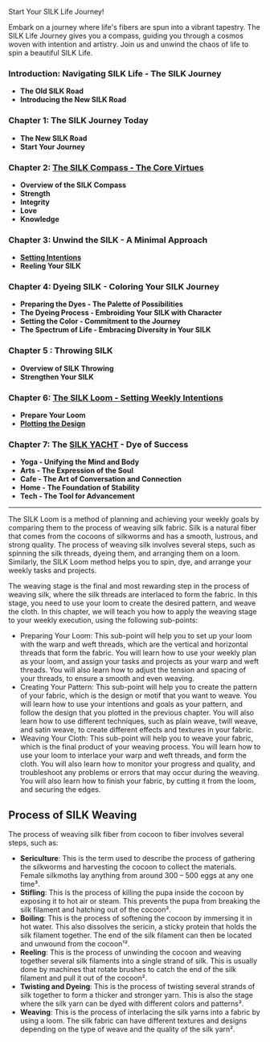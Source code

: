 Start Your SILK Life Journey!

Embark on a journey where life's fibers are spun into a vibrant tapestry. The SILK Life Journey gives you a compass, guiding you through a cosmos woven with intention and artistry. Join us and unwind the chaos of life to spin a beautiful SILK Life.

### Introduction: Navigating SILK Life - The SILK Journey

- **The Old SILK Road**
- **Introducing the New SILK Road**

### Chapter 1: The SILK Journey Today
  
  - **The New SILK Road**
  - **Start Your Journey**

### Chapter 2: [The SILK Compass - The Core Virtues](https://github.com/NoteHive/Silk-Corp-Guide/blob/gh-pages/research/SILK%3A%20The%20Fabric%20of%20Our%20Being.md)

- **Overview of the SILK Compass**
- **Strength**
- **Integrity** 
- **Love**
- **Knowledge**

### Chapter 3: Unwind the SILK - A Minimal Approach
- **[Setting Intentions](https://github.com/NoteHive/Silk-Corp-Guide/blob/gh-pages/research/SILK%20YACHT%3A%20Your%20Vessel%20of%20Transformation.md)**
- **Reeling Your SILK**

### Chapter 4: Dyeing SILK - Coloring Your SILK Journey
- **Preparing the Dyes - The Palette of Possibilities**   
- **The Dyeing Process - Embroiding Your SILK with Character**
- **Setting the Color - Commitment to the Journey** 
- **The Spectrum of Life - Embracing Diversity in Your SILK**

### Chapter 5 : Throwing SILK 
- **Overview of SILK Throwing**
- **Strengthen Your SILK**

### Chapter 6: [The SILK Loom - Setting Weekly Intentions](https://github.com/NoteHive/Silk-Corp-Guide/blob/gh-pages/research/Matrix.md)
- **Prepare Your Loom**
- **[Plotting the Design](https://github.com/NoteHive/Silk-Corp-Guide/blob/gh-pages/research/weekly%20Itineray.md)**

### Chapter 7: The [SILK YACHT](https://github.com/NoteHive/Silk-Corp-Guide/blob/gh-pages/research/SILK%20YACHT.md) - Dye of Success

- **Yoga - Unifying the Mind and Body**
- **Arts - The Expression of the Soul**
- **Cafe - The Art of Conversation and Connection**
- **Home - The Foundation of Stability**
- **Tech - The Tool for Advancement**

---


The SILK Loom is a method of planning and achieving your weekly goals by comparing them to the process of weaving silk fabric. Silk is a natural fiber that comes from the cocoons of silkworms and has a smooth, lustrous, and strong quality. The process of weaving silk involves several steps, such as spinning the silk threads, dyeing them, and arranging them on a loom. Similarly, the SILK Loom method helps you to spin, dye, and arrange your weekly tasks and projects.

The weaving stage is the final and most rewarding step in the process of weaving silk, where the silk threads are interlaced to form the fabric. In this stage, you need to use your loom to create the desired pattern, and weave the cloth. In this chapter, we will teach you how to apply the weaving stage to your weekly execution, using the following sub-points:

- Preparing Your Loom: This sub-point will help you to set up your loom with the warp and weft threads, which are the vertical and horizontal threads that form the fabric. You will learn how to use your weekly plan as your loom, and assign your tasks and projects as your warp and weft threads. You will also learn how to adjust the tension and spacing of your threads, to ensure a smooth and even weaving.
- Creating Your Pattern: This sub-point will help you to create the pattern of your fabric, which is the design or motif that you want to weave. You will learn how to use your intentions and goals as your pattern, and follow the design that you plotted in the previous chapter. You will also learn how to use different techniques, such as plain weave, twill weave, and satin weave, to create different effects and textures in your fabric.
- Weaving Your Cloth: This sub-point will help you to weave your fabric, which is the final product of your weaving process. You will learn how to use your loom to interlace your warp and weft threads, and form the cloth. You will also learn how to monitor your progress and quality, and troubleshoot any problems or errors that may occur during the weaving. You will also learn how to finish your fabric, by cutting it from the loom, and securing the edges.


## Process of SILK Weaving
The process of weaving silk fiber from cocoon to fiber involves several steps, such as:

- **Sericulture**: This is the term used to describe the process of gathering the silkworms and harvesting the cocoon to collect the materials. Female silkmoths lay anything from around 300 – 500 eggs at any one time³.
- **Stifling**: This is the process of killing the pupa inside the cocoon by exposing it to hot air or steam. This prevents the pupa from breaking the silk filament and hatching out of the cocoon².
- **Boiling**: This is the process of softening the cocoon by immersing it in hot water. This also dissolves the sericin, a sticky protein that holds the silk filament together. The end of the silk filament can then be located and unwound from the cocoon¹².
- **Reeling**: This is the process of unwinding the cocoon and weaving together several silk filaments into a single strand of silk. This is usually done by machines that rotate brushes to catch the end of the silk filament and pull it out of the cocoon².
- **Twisting and Dyeing**: This is the process of twisting several strands of silk together to form a thicker and stronger yarn. This is also the stage where the silk yarn can be dyed with different colors and patterns².
- **Weaving**: This is the process of interlacing the silk yarns into a fabric by using a loom. The silk fabric can have different textures and designs depending on the type of weave and the quality of the silk yarn².
